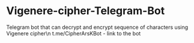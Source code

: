# Vigenere-cipher-Telegram-Bot
Telegram bot that can decrypt and encrypt sequence of characters using Vigenere cipher\n
t.me/CipherArsKBot - link to the bot

